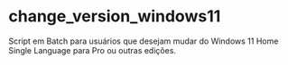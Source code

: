 # change_version_windows11
Script em Batch para usuários que desejam mudar do Windows 11 Home Single Language para Pro ou outras edições.
